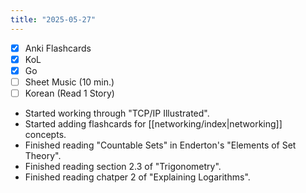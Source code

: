 ```yaml
---
title: "2025-05-27"
---
```


- [x] Anki Flashcards
- [x] KoL
- [x] Go
- [ ] Sheet Music (10 min.)
- [ ] Korean (Read 1 Story)

* Started working through "TCP/IP Illustrated".
* Started adding flashcards for [[networking/index|networking]] concepts.
* Finished reading "Countable Sets" in Enderton's "Elements of Set Theory".
* Finished reading section 2.3 of "Trigonometry".
* Finished reading chatper 2 of "Explaining Logarithms".